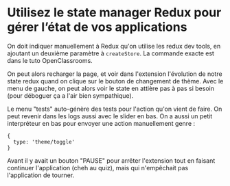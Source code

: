 # Utilisez le state manager Redux pour gérer l’état de vos applications

On doit indiquer manuellement à Redux qu'on utilise les redux dev tools, en ajoutant un deuxième paramètre à `createStore`. La commande exacte est dans le tuto OpenClassrooms.

On peut alors recharger la page, et voir dans l'extension l'évolution de notre state redux quand on clique sur le bouton de changement de thème.
Avec le menu de gauche, on peut alors voir le state en attière pas à pas si besoin (pour déboguer ça a l'air bien sympathique).

Le menu "tests" auto-génère des tests pour l'action qu'on vient de faire. On peut revenir dans les logs aussi avec le slider en bas.
On a aussi un petit interpréteur en bas pour envoyer une action manuellement genre :

```JS
{
  type: 'theme/toggle'
}
```

Avant il y avait un bouton "PAUSE" pour arrêter l'extension tout en faisant continuer l'application (cheh au quiz), mais qui n'empêchait pas l'application de tourner.